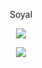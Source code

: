 <p align="center">  

</p>
<p align="center">
    Soyal
<p align="center">  
<img src="https://komarev.com/ghpvc/?username=soyalk9&color=grey">
</p>
    <p align="center">
  <img src="https://discord.c99.nl/widget/theme-4/853115554902573087.png" />
</p>
